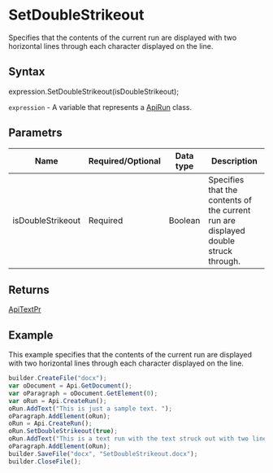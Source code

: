 # SetDoubleStrikeout

Specifies that the contents of the current run are displayed with two horizontal lines through each character displayed on the line.

## Syntax

expression.SetDoubleStrikeout(isDoubleStrikeout);

`expression` - A variable that represents a [ApiRun](../ApiRun.md) class.

## Parametrs

| **Name** | **Required/Optional** | **Data type** | **Description** |
| ------------- | ------------- | ------------- | ------------- |
| isDoubleStrikeout | Required | Boolean | Specifies that the contents of the current run are displayed double struck through. |

## Returns

[ApiTextPr](../../ApiTextPr/ApiTextPr.md)

## Example

This example specifies that the contents of the current run are displayed with two horizontal lines through each character displayed on the line.

```javascript
builder.CreateFile("docx");
var oDocument = Api.GetDocument();
var oParagraph = oDocument.GetElement(0);
var oRun = Api.CreateRun();
oRun.AddText("This is just a sample text. ");
oParagraph.AddElement(oRun);
oRun = Api.CreateRun();
oRun.SetDoubleStrikeout(true);
oRun.AddText("This is a text run with the text struck out with two lines.");
oParagraph.AddElement(oRun);
builder.SaveFile("docx", "SetDoubleStrikeout.docx");
builder.CloseFile();
```